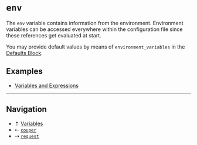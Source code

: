 # `env`

The `env` variable contains information from the environment. Environment variables
can be accessed everywhere within the configuration file since these references
get evaluated at start.

You may provide default values by means of `environment_variables` in the
[Defaults Block](../blocks/defaults.md).

## Examples

* [Variables and Expressions](../examples.md#variables-and-expressions)

-----

## Navigation

* &#8673; [Variables](../variables.md)
* &#8672; [`couper`](couper.md)
* &#8674; [`request`](request.md)
